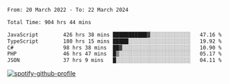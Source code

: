<!--START_SECTION:waka-->

```txt
From: 20 March 2022 - To: 22 March 2024

Total Time: 904 hrs 44 mins

JavaScript        426 hrs 38 mins ███████████▓░░░░░░░░░░░░░   47.16 %
TypeScript        180 hrs 15 mins █████░░░░░░░░░░░░░░░░░░░░   19.92 %
C#                98 hrs 38 mins  ██▓░░░░░░░░░░░░░░░░░░░░░░   10.90 %
PHP               46 hrs 47 mins  █▒░░░░░░░░░░░░░░░░░░░░░░░   05.17 %
JSON              37 hrs 9 mins   █░░░░░░░░░░░░░░░░░░░░░░░░   04.11 %
```

<!--END_SECTION:waka-->
[![spotify-github-profile](https://spotify-github-profile.vercel.app/api/view?uid=c00zprrvy9xiloa9qnco3hmng&cover_image=true&theme=novatorem&show_offline=false&background_color=121212&bar_color=53b14f&bar_color_cover=false)](https://spotify-github-profile.vercel.app/api/view?uid=c00zprrvy9xiloa9qnco3hmng&redirect=true)




